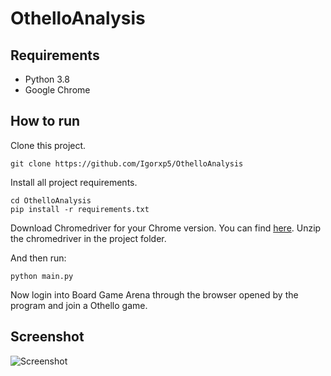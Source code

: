 # OthelloAnalysis

## Requirements

- Python 3.8
- Google Chrome

## How to run

Clone this project.
```
git clone https://github.com/Igorxp5/OthelloAnalysis
```

Install all project requirements.
```
cd OthelloAnalysis
pip install -r requirements.txt
```

Download Chromedriver for your Chrome version. You can find [here](https://chromedriver.chromium.org/downloads). Unzip the chromedriver in the project folder.

And then run:
```
python main.py
```

Now login into Board Game Arena through the browser opened by the program and join a Othello game.

## Screenshot

![Screenshot](https://user-images.githubusercontent.com/8163093/102032509-bb7fc100-3d97-11eb-8001-7c03d9e60681.png)
